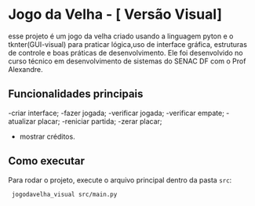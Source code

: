 # Jogo da Velha - [ Versão Visual]
esse projeto é um jogo da velha criado usando a linguagem pyton e o tknter(GUI-visual) para praticar lógica,uso de interface gráfica, estruturas de controle e boas práticas de desenvolvimento. Ele foi desenvolvido no curso técnico em desenvolvimento de sistemas do SENAC DF com o Prof Alexandre.



## Funcionalidades principais
-criar interface;
-fazer jogada;
-verificar jogada;
-verificar empate;
-atualizar placar; 
-reniciar partida;
-zerar placar;
- mostrar créditos.

## Como executar
Para rodar o projeto, execute o arquivo principal dentro da pasta `src`:

```bash
 jogodavelha_visual src/main.py
